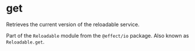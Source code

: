 # get

Retrieves the current version of the reloadable service.

Part of the `Reloadable` module from the `@effect/io` package. Also known as `Reloadable.get`.
